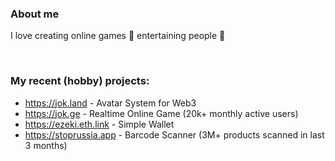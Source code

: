 ### About me

I love creating online games 👾 entertaining people 🤡

<br/>

### My recent (hobby) projects:

* https://jok.land - Avatar System for Web3
* https://jok.ge - Realtime Online Game (20k+ monthly active users)
* https://ezeki.eth.link - Simple Wallet
* https://stoprussia.app - Barcode Scanner (3M+ products scanned in last 3 months)

<br/>
<br/>

